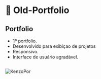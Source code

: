 # :duck: Old-Portfolio

##  Portfolio 
- 1º portfolio.
- Desenvolvido para exibiçao de projetos
- Responsivo.
- Interface de usuário agradável.
##
![KenzoPor](https://user-images.githubusercontent.com/83035443/214398597-87a180d7-6f04-42e0-a2b3-23a4c18e8550.png)
